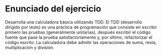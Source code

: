 # Enunciado del ejercicio

Desarrolla una calculadora básica utilizando TDD. El TDD (desarrollo dirigido por tests) es una práctica de programación que consiste en escribir primero las pruebas (generalmente unitarias), después escribir el código fuente que pase la prueba satisfactoriamente y, por último, refactorizar el código escrito. La calculadora debe admitir las operaciones de suma, resta, multiplicación y división.




